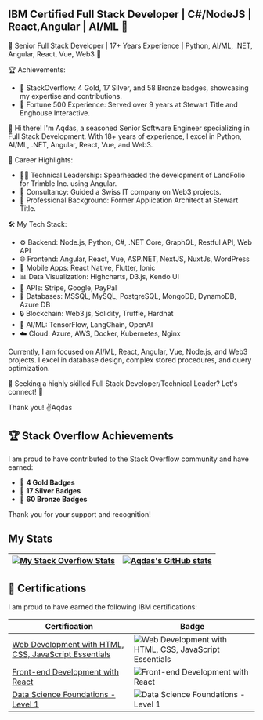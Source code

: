 ## IBM Certified Full Stack Developer | C#/NodeJS | React,Angular | AI/ML 👋


🌟 Senior Full Stack Developer | 17+ Years Experience | Python, AI/ML, .NET, Angular, React, Vue, Web3 🌟

🏆 Achievements:
- 🏅 StackOverflow: 4 Gold, 17 Silver, and 58 Bronze badges, showcasing my expertise and contributions.
- 🌟 Fortune 500 Experience: Served over 9 years at Stewart Title and Enghouse Interactive.

👋 Hi there! I'm Aqdas, a seasoned Senior Software Engineer specializing in Full Stack Development. With 18+ years of experience, I excel in Python, AI/ML, .NET, Angular, React, Vue, and Web3.

🚀 Career Highlights:
- 👨‍💻 Technical Leadership: Spearheaded the development of LandFolio for Trimble Inc. using Angular.
- 💼 Consultancy: Guided a Swiss IT company on Web3 projects.
- 🏢 Professional Background: Former Application Architect at Stewart Title.

🛠️ My Tech Stack:
- ⚙️ Backend: Node.js, Python, C#, .NET Core, GraphQL, Restful API, Web API
- 🌐 Frontend: Angular, React, Vue, ASP.NET, NextJS, NuxtJs, WordPress
- 📱 Mobile Apps: React Native, Flutter, Ionic
- 📊 Data Visualization: Highcharts, D3.js, Kendo UI
- 🔗 APIs: Stripe, Google, PayPal
- 💾 Databases: MSSQL, MySQL, PostgreSQL, MongoDB, DynamoDB, Azure DB
- 🔒 Blockchain: Web3.js, Solidity, Truffle, Hardhat
- 🤖 AI/ML: TensorFlow, LangChain, OpenAI
- ☁️ Cloud: Azure, AWS, Docker, Kubernetes, Nginx

Currently, I am focused on AI/ML, React, Angular, Vue, Node.js, and Web3 projects. I excel in database design, complex stored procedures, and query optimization.

🚀 Seeking a highly skilled Full Stack Developer/Technical Leader? Let's connect! 🚀

Thank you! 
✌Aqdas

## 🏆 Stack Overflow Achievements

I am proud to have contributed to the Stack Overflow community and have earned:

- 🥇 **4 Gold Badges**
- 🥈 **17 Silver Badges**
- 🥉 **60 Bronze Badges**

Thank you for your support and recognition!


## My Stats

| [![My Stack Overflow Stats](https://so-stats-kurt-liao.vercel.app/api?user=2871356)](https://github.com/kurt-liao/so-stats) | [![Aqdas's GitHub stats](https://github-readme-stats.vercel.app/api?username=aqiftekhar)](https://github.com/anuraghazra/github-readme-stats) |
| --- | --- |


## 📜 Certifications

I am proud to have earned the following IBM certifications:

| Certification | Badge |
| --- | --- |
| [Web Development with HTML, CSS, JavaScript Essentials](https://www.credly.com/badges/0ad7c236-a7f6-45b0-810e-ef8f34501111/public_url) | ![Web Development with HTML, CSS, JavaScript Essentials](https://images.credly.com/size/680x680/images/0ad7c236-a7f6-45b0-810e-ef8f34501111/image.png) |
| [Front-end Development with React](https://www.credly.com/badges/3649bcd8-5773-404d-a8f9-13dfa55d58ae/public_url) | ![Front-end Development with React](https://images.credly.com/size/680x680/images/3649bcd8-5773-404d-a8f9-13dfa55d58ae/image.png) |
| [Data Science Foundations - Level 1](https://www.credly.com/badges/f66d29c7-b433-4e5f-b148-26d69719d16e/public_url) | ![Data Science Foundations - Level 1](https://images.credly.com/size/680x680/images/f66d29c7-b433-4e5f-b148-26d69719d16e/image.png) |

